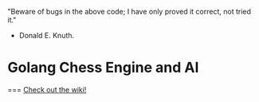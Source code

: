 "Beware of bugs in the above code; I have only proved it correct, not tried it."
- Donald E. Knuth.

Golang Chess Engine and AI
=====

=== [Check out the wiki!](https://github.com/JacobRoberts/chess/wiki)